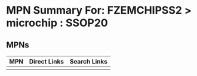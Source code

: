 



# MPN Summary For: FZEMCHIPSS2 > microchip : SSOP20

## MPNs
  

|MPN|Direct Links|Search Links|
| :--- | :--- | :--- |
||||
